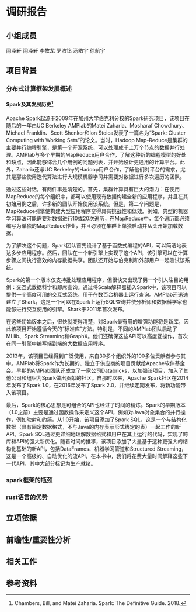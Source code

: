 # 调研报告

## 小组成员

闫泽轩 闫泽轩 李牧龙 罗浩铭 汤皓宇 徐航宇

## 项目背景

<!-- 一段文字引入 -->


### 分布式计算框架发展概述

<!-- 偏批处理mapreduce，spark等 -->



#### Spark及其发展历史[^2]
Apache Spark起源于2009年在加州大学伯克利分校的Spark研究项目，该项目在随后的一年由UC Berkeley AMPlab的Matei Zaharia、Mosharaf Chowdhury、Michael Franklin、Scott Shenker和Ion Stoica发表了一篇名为“Spark: Cluster Computing with Working Sets”的论文。当时，Hadoop Map-Reduce是集群的主要并行编程引擎，是第一个开源系统，可以处理成千上万个节点的数据并行处理。AMPlab与多个早期的MapReduce用户合作，了解这种新的编程模型的好处和缺点，因此能够综合几个用例的问题列表，并开始设计更通用的计算平台。此外，Zaharia还与UC Berkeley的Hadoop用户合作，了解他们对平台的需求，尤其是那些使用迭代算法进行大规模机器学习并需要对数据进行多次遍历的团队。

通过这些对话，有两件事是清楚的。首先，集群计算具有巨大的潜力：在使用MapReduce的每个组织中，都可以使用现有数据构建全新的应用程序，并且在其初始用例之后，许多新的团队开始使用该系统。但是，第二个问题是，MapReduce引擎使构建大型应用程序变得具有挑战性和低效。例如，典型的机器学习算法可能需要对数据进行10或20次遍历，在MapReduce中，每个遍历都必须编写为单独的MapReduce作业，并且必须在集群上单独启动并从头开始加载数据。

为了解决这个问题，Spark团队首先设计了基于函数式编程的API，可以简洁地表达多步应用程序。然后，团队在一个新引擎上实现了这个API，该引擎可以在计算步骤之间执行高效的内存数据共享。团队还开始与伯克利和外部用户一起测试该系统。

Spark的第一个版本仅支持批处理应用程序，但很快又出现了另一个引人注目的用例：交互式数据科学和即席查询。通过将Scala解释器插入Spark中，该项目可以提供一个高度可用的交互式系统，用于在数百台机器上运行查询。AMPlab还迅速建立了Shark，这是一个可以在Spark上运行SQL查询并使分析师和数据科学家也能够进行交互使用的引擎。Shark于2011年首次发布。

在这些初始版本之后，很快就变得清楚，对Spark最有用的增强功能将是新库，因此该项目开始遵循今天的“标准库”方法。特别是，不同的AMPlab团队启动了MLlib、Spark Streaming和GraphX。他们还确保这些API可以高度互操作，首次在同一引擎中编写端到端的大数据应用程序。

2013年，该项目已经得到广泛使用，来自30多个组织外的100多位贡献者参与其中。AMPlab将Spark作为长期的、独立于供应商的项目贡献给Apache软件基金会。早期的AMPlab团队还成立了一家公司Databricks，以加强该项目，加入了其他公司和组织为Spark做出贡献的社区。自那时以来，Apache Spark社区在2014年发布了Spark 1.0，在2016年发布了Spark 2.0，并继续定期发布，将新功能带入该项目。

最后，Spark的核心思想是可组合的API也经过了时间的精炼。Spark的早期版本（1.0之前）主要是通过函数操作来定义这个API，例如对Java对象集合的并行操作，例如映射和约简。从1.0开始，该项目添加了Spark SQL，这是一个与结构化数据（具有固定数据格式，不与Java的内存表示形式绑定的表）一起工作的新API。Spark SQL通过更详细地理解数据格式和用户在其上运行的代码，实现了跨库和API的强大新优化。随着时间的推移，该项目添加了大量基于这种更强大的结构化基础的新API，包括DataFrames、机器学习管道和Structured Streaming，这是一个高级的、自动优化的流API。在本书中，我们将花费大量时间解释这些下一代API，其中大部分标记为生产就绪。


<!-- 偏流处理flink，storm等 -->

### spark框架的瓶颈

<!-- 讲述为什么选择spark -->

### rust语言的优势

<!-- rust语言的优势 -->



## 立项依据

<!-- 查找相关论文 -->

## 前瞻性/重要性分析

<!-- 做相关分析 -->

## 相关工作

<!-- 需要填一些内容 -->




## 参考资料

[^1]:Zaharia, Matei, et al. “Spark: Cluster Computing With Working Sets.” IEEE International Conference on Cloud Computing Technology and Science, June 2010, p. 10. www2.eecs.berkeley.edu/Pubs/TechRpts/2010/EECS-2010-53.pdf.
[^2]:Chambers, Bill, and Matei Zaharia. Spark: The Definitive Guide. 2018.








